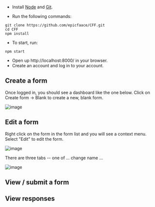 - Install [Node](https://nodejs.org/en/) and [Git](https://git-scm.com/downloads).

- Run the following commands:
```
git clone https://github.com/epicfaace/CFF.git
cd CFF
npm install
```

- To start, run:
```
npm start
```

- Open up http://localhost:8000/ in your browser.
- Create an account and log in to your account.

## Create a form
Once logged in, you should see a dashboard like the one below. Click on Create form -> Blank to create a new, blank form.

![image](https://user-images.githubusercontent.com/1689183/61563462-e0e49000-aa28-11e9-8f7d-948fbd8d065e.png)

## Edit a form
Right click on the form in the form list and you will see a context menu. Select "Edit" to edit the form.

![image](https://user-images.githubusercontent.com/1689183/61563539-125d5b80-aa29-11e9-83f0-6aa75c39b354.png)

There are three tabs -- one of ... change name ...

![image](https://user-images.githubusercontent.com/1689183/61563597-2dc86680-aa29-11e9-8e8f-96ce2843e8f4.png)



## View / submit a form

## View responses